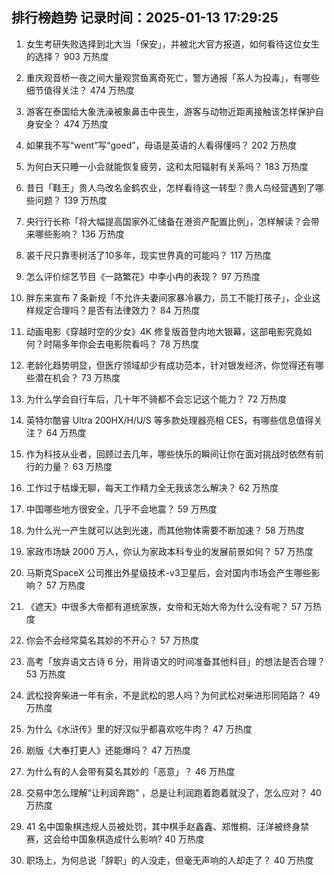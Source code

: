 
## 排行榜趋势 记录时间：2025-01-13 17:29:25
  
  1. 女生考研失败选择到北大当「保安」，并被北大官方报道，如何看待这位女生的选择？ 903 万热度
    
  2. 重庆观音桥一夜之间大量观赏鱼离奇死亡，警方通报「系人为投毒」，有哪些细节值得关注？ 474 万热度
    
  3. 游客在泰国给大象洗澡被象鼻击中丧生，游客与动物近距离接触该怎样保护自身安全？ 474 万热度
    
  4. 如果我不写“went”写“goed”，母语是英语的人看得懂吗？ 202 万热度
    
  5. 为何白天只睡一小会就能恢复疲劳，这和太阳辐射有关系吗？ 183 万热度
    
  6. 昔日「鞋王」贵人鸟改名金鹤农业，怎样看待这一转型？贵人鸟经营遇到了哪些问题？ 139 万热度
    
  7. 央行行长称「将大幅提高国家外汇储备在港资产配置比例」，怎样解读？会带来哪些影响？ 136 万热度
    
  8. 裘千尺只靠枣树活了10多年，现实世界真的可能吗？ 117 万热度
    
  9. 怎么评价综艺节目《一路繁花》中李小冉的表现？ 97 万热度
    
  10. 胖东来宣布 7 条新规「不允许夫妻间家暴冷暴力，员工不能打孩子」，企业这样规定合理吗？是否有法律效力？ 84 万热度
    
  11. 动画电影《穿越时空的少女》4K 修复版首登内地大银幕，这部电影究竟如何？时隔多年你会去电影院看吗？ 78 万热度
    
  12. 老龄化趋势明显，但医疗领域却少有成功范本，针对银发经济，你觉得还有哪些潜在机会？ 73 万热度
    
  13. 为什么学会自行车后，几十年不骑都不会忘记这个能力？ 72 万热度
    
  14. 英特尔酷睿 Ultra 200HX/H/U/S 等多款处理器亮相 CES，有哪些信息值得关注？ 64 万热度
    
  15. 作为科技从业者，回顾过去几年，哪些快乐的瞬间让你在面对挑战时依然有前行的力量？ 63 万热度
    
  16. 工作过于枯燥无聊，每天工作精力全无我该怎么解决？ 62 万热度
    
  17. 中国哪些地方很安全，几乎不会地震？ 59 万热度
    
  18. 为什么光一产生就可以达到光速，而其他物体需要不断加速？ 58 万热度
    
  19. 家政市场缺 2000 万人，你认为家政本科专业的发展前景如何？ 57 万热度
    
  20. 马斯克SpaceX 公司推出外星级技术-v3卫星后，会对国内市场会产生哪些影响？ 57 万热度
    
  21. 《遮天》中很多大帝都有道统家族，女帝和无始大帝为什么没有呢？ 57 万热度
    
  22. 你会不会经常莫名其妙的不开心？ 57 万热度
    
  23. 高考「放弃语文古诗 6 分，用背语文的时间准备其他科目」的想法是否合理？ 53 万热度
    
  24. 武松投奔柴进一年有余，不是武松的恩人吗？为何武松对柴进形同陌路？ 49 万热度
    
  25. 为什么《水浒传》里的好汉似乎都喜欢吃牛肉？ 47 万热度
    
  26. 剧版《大奉打更人》还能爆吗？ 47 万热度
    
  27. 为什么有的人会带有莫名其妙的「恶意」？ 46 万热度
    
  28. 交易中怎么理解“让利润奔跑” ，总是让利润跑着跑着就没了，怎么应对？ 40 万热度
    
  29. 41 名中国象棋违规人员被处罚，其中棋手赵鑫鑫、郑惟桐、汪洋被终身禁赛，这会给中国象棋造成什么影响? 40 万热度
    
  30. 职场上，为何总说「辞职」的人没走，但毫无声响的人却走了？ 40 万热度
    